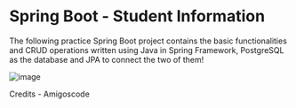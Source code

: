 # Spring Boot - Student Information

The following practice Spring Boot project contains the basic functionalities and CRUD operations written using Java in Spring Framework, PostgreSQL as the database and JPA to connect the two of them!

![image](https://user-images.githubusercontent.com/40226856/196193976-8f431356-399c-4071-ac84-289c11e0a1f6.png)

Credits - Amigoscode
